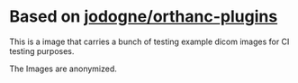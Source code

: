 # Based on [jodogne/orthanc-plugins](https://hub.docker.com/r/jodogne/orthanc-plugins/)

This is a image that carries a bunch of testing example dicom images for CI testing purposes.

The Images are anonymized.

